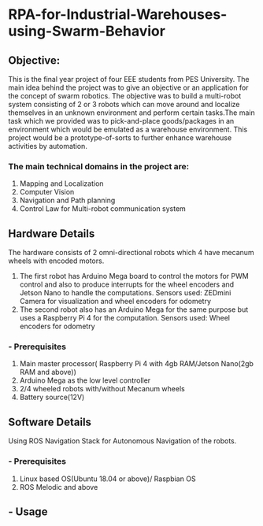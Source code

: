# RPA-for-Industrial-Warehouses-using-Swarm-Behavior
## Objective:

This is the final year project of four EEE students from PES University. 
The main idea behind the project was to give an objective or an application for the concept of swarm robotics. The objective was to build a multi-robot system consisting of 2 or 3 robots which can move around and localize themselves in an unknown environment and perform certain tasks.The main task which we provided was to pick-and-place goods/packages in an environment which would be emulated as a warehouse environment.
This project would be a prototype-of-sorts to further enhance warehouse activities by automation.  

### The main technical domains in the project are:
1. Mapping and Localization
2. Computer Vision
3. Navigation and Path planning
4. Control Law for Multi-robot communication system

## Hardware Details
The hardware consists of 2 omni-directional robots which 4 have mecanum wheels with encoded motors.
1. The first robot has Arduino Mega board to control the motors for PWM control and also to produce interrupts for the wheel encoders and Jetson Nano to handle the computations.
Sensors used: ZEDmini Camera for visualization and wheel encoders for odometry
2. The second robot also has an Arduino Mega for the same purpose but uses a Raspberry Pi 4 for the computation.
Sensors used: Wheel encoders for odometry
### - Prerequisites
1. Main master processor( Raspberry Pi 4 with 4gb RAM/Jetson Nano(2gb RAM and above))
2. Arduino Mega as the low level controller
3. 2/4 wheeled robots with/without Mecanum wheels
4. Battery source(12V)
## Software Details
Using ROS Navigation Stack for Autonomous Navigation of the robots.
### - Prerequisites
1. Linux based OS(Ubuntu 18.04 or above)/ Raspbian OS
2. ROS Melodic and above
## - Usage

